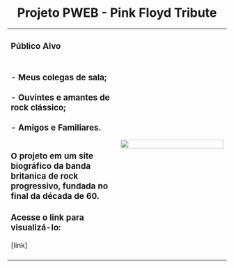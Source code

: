 <h1 align="center">Projeto PWEB - Pink Floyd Tribute</h1>
<table border=0>
<tr> <td width="50%">

<h3>Público Alvo<h3>
<br>- Meus colegas de sala;<br>
<br>- Ouvintes e amantes de rock clássico;<br>
<br>- Amigos e Familiares.<br>

<br> O projeto em um site biográfico da banda britanica de rock progressivo, fundada no final da década de 60.<br>
<h3>Acesse o link para visualizá-lo:</h3> [link]
<br><br>
 </td>
 <td width="50%">
<p align="center">
<img src="\tela.png" width="100%"/>
  </p>
   </td></tr>
</table>
